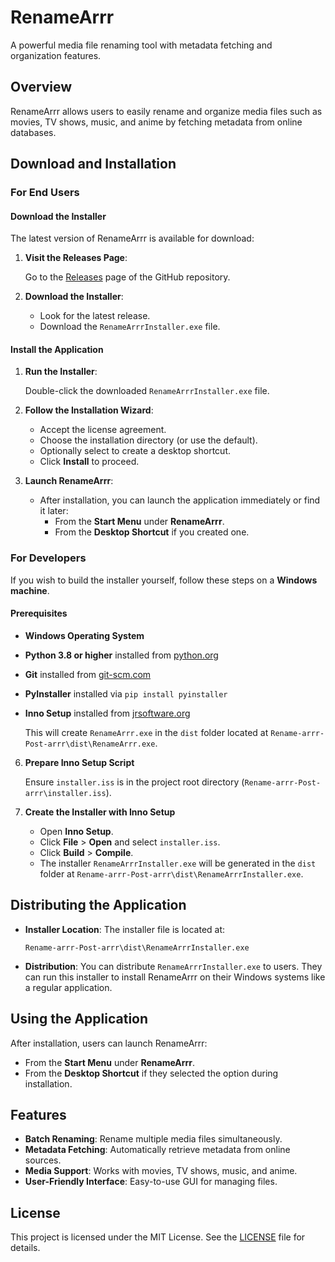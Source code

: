 # RenameArrr

A powerful media file renaming tool with metadata fetching and organization features.

## Overview

RenameArrr allows users to easily rename and organize media files such as movies, TV shows, music, and anime by fetching metadata from online databases.

## Download and Installation

### For End Users

#### Download the Installer

The latest version of RenameArrr is available for download:

1. **Visit the Releases Page**:

   Go to the [Releases](https://github.com/feliciien/Rename-arrr-Post-arrr/releases) page of the GitHub repository.

2. **Download the Installer**:

   - Look for the latest release.
   - Download the `RenameArrrInstaller.exe` file.

#### Install the Application

1. **Run the Installer**:

   Double-click the downloaded `RenameArrrInstaller.exe` file.

2. **Follow the Installation Wizard**:

   - Accept the license agreement.
   - Choose the installation directory (or use the default).
   - Optionally select to create a desktop shortcut.
   - Click **Install** to proceed.

3. **Launch RenameArrr**:

   - After installation, you can launch the application immediately or find it later:
     - From the **Start Menu** under **RenameArrr**.
     - From the **Desktop Shortcut** if you created one.

### For Developers

If you wish to build the installer yourself, follow these steps on a **Windows machine**.

#### Prerequisites

- **Windows Operating System**
- **Python 3.8 or higher** installed from [python.org](https://www.python.org/downloads/)
- **Git** installed from [git-scm.com](https://git-scm.com/downloads)
- **PyInstaller** installed via `pip install pyinstaller`
- **Inno Setup** installed from [jrsoftware.org](https://jrsoftware.org/isinfo.php)

   This will create `RenameArrr.exe` in the `dist` folder located at `Rename-arrr-Post-arrr\dist\RenameArrr.exe`.

6. **Prepare Inno Setup Script**

   Ensure `installer.iss` is in the project root directory (`Rename-arrr-Post-arrr\installer.iss`).

7. **Create the Installer with Inno Setup**

   - Open **Inno Setup**.
   - Click **File** > **Open** and select `installer.iss`.
   - Click **Build** > **Compile**.
   - The installer `RenameArrrInstaller.exe` will be generated in the `dist` folder at `Rename-arrr-Post-arrr\dist\RenameArrrInstaller.exe`.

## Distributing the Application

- **Installer Location**: The installer file is located at:

  ```
  Rename-arrr-Post-arrr\dist\RenameArrrInstaller.exe
  ```

- **Distribution**: You can distribute `RenameArrrInstaller.exe` to users. They can run this installer to install RenameArrr on their Windows systems like a regular application.

## Using the Application

After installation, users can launch RenameArrr:

- From the **Start Menu** under **RenameArrr**.
- From the **Desktop Shortcut** if they selected the option during installation.

## Features

- **Batch Renaming**: Rename multiple media files simultaneously.
- **Metadata Fetching**: Automatically retrieve metadata from online sources.
- **Media Support**: Works with movies, TV shows, music, and anime.
- **User-Friendly Interface**: Easy-to-use GUI for managing files.

## License

This project is licensed under the MIT License. See the [LICENSE](LICENSE) file for details.
